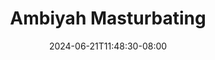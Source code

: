 --- 
title: "Ambiyah Masturbating"
description: "download   Ambiyah Masturbating ig full vidio terbaru"
date: 2024-06-21T11:48:30-08:00
file_code: "khgyp1cl15o7"
draft: false
cover: "4strz8h0dtbqbwkc.jpg"
tags: ["Ambiyah", "Masturbating", "bokep-indo", "bokep-viral", "bokep-ig"]
length: 176
fld_id: "1483132"
foldername: "Ambiyah update"
categories: ["Ambiyah update"]
views: 0
---